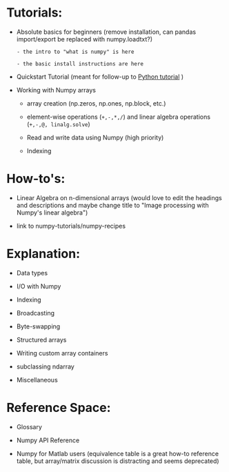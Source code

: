 
# Tutorials:

- Absolute basics for beginners (remove installation, can pandas import/export be replaced
  with numpy.loadtxt?) 

      - the intro to "what is numpy" is here

      - the basic install instructions are here


- Quickstart Tutorial (meant for follow-up to [Python
  tutorial](https://docs.python.org/tutorial/) )

  
- Working with Numpy arrays 

    - array creation (np.zeros, np.ones, np.block, etc.)

    - element-wise operations (`+,-,*,/`) and linear algebra operations (`+,-,@,
      linalg.solve`)

    - Read and write data using Numpy (high priority)

    - Indexing

# How-to's:


- Linear Algebra on n-dimensional arrays (would love to edit the headings and
  descriptions and maybe change title to "Image processing with Numpy's linear algebra")

- link to numpy-tutorials/numpy-recipes

# Explanation:

- Data types

- I/O with Numpy

- Indexing

- Broadcasting

- Byte-swapping 

- Structured arrays

- Writing custom array containers

- subclassing ndarray

- Miscellaneous 

# Reference Space:

- Glossary 

- Numpy API Reference 

- Numpy for Matlab users (equivalence table is a great how-to reference table, but
  array/matrix discussion is distracting and seems deprecated)

